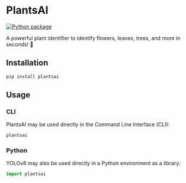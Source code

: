 # PlantsAI

[![Python package](https://github.com/PlantsAI/plantsai/actions/workflows/python-package.yml/badge.svg)](https://github.com/PlantsAI/plantsai/actions/workflows/python-package.yml)

A powerful plant identifier to identify flowers, leaves, trees, and more in seconds! 🌱

## Installation

```bash
pip install plantsai
```

## Usage

### CLI

PlantsAI may be used directly in the Command Line Interface (CLI):

```bash
plantsai
```

### Python

YOLOv8 may also be used directly in a Python environment as a library:

```python
import plantsai
```
